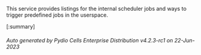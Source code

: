 






This service provides listings for the internal scheduler jobs and ways to trigger predefined jobs in the userspace.

[:summary]

###### Auto generated by Pydio Cells Enterprise Distribution v4.2.3-rc1 on 22-Jun-2023
